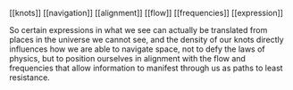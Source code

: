 [[knots]] [[navigation]] [[alignment]] [[flow]] [[frequencies]] [[expression]]

So certain expressions in what we see can actually be translated from places in the universe we cannot see, and the density of our knots directly influences how we are able to navigate space, not to defy the laws of physics, but to position ourselves in alignment with the flow and frequencies that allow information to manifest through us as paths to least resistance.

